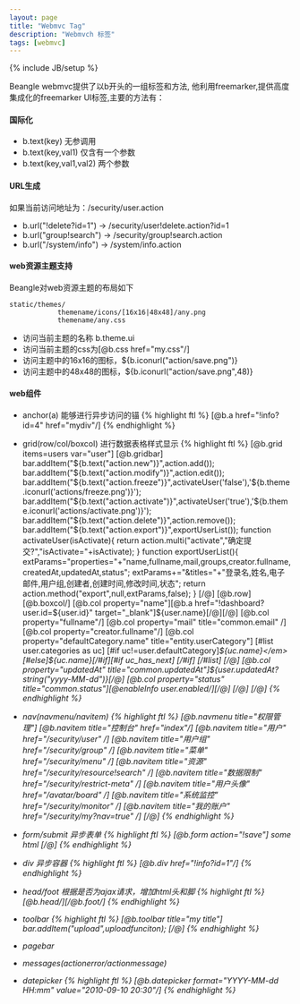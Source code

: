 ```yaml
---
layout: page
title: "Webmvc Tag"
description: "Webmvch 标签"
tags: [webmvc]
---
```

{% include JB/setup %}

Beangle webmvc提供了以b开头的一组标签和方法, 他利用freemarker,提供高度集成化的freemarker UI标签,主要的方法有：

#### 国际化
* b.text(key) 无参调用
* b.text(key,val1) 仅含有一个参数
* b.text(key,val1,val2) 两个参数

#### URL生成
如果当前访问地址为：/security/user.action

* b.url("!delete?id=1") -> /security/user!delete.action?id=1
* b.url("group!search") -> /security/group!search.action
* b.url("/system/info") -> /system/info.action

#### web资源主题支持
Beangle对web资源主题的布局如下
```
static/themes/
			themename/icons/[16x16|48x48]/any.png
			themename/any.css
```

* 访问当前主题的名称 b.theme.ui
* 访问当前主题的css为[@b.css href="my.css"/]
* 访问主题中的16x16的图标，${b.iconurl("action/save.png")}
* 访问主题中的48x48的图标，${b.iconurl("action/save.png",48)}

#### web组件

* anchor(a) 能够进行异步访问的锚
{% highlight ftl %}
  [@b.a href="!info?id=4" href="mydiv"/]
{% endhighlight %}

* grid(row/col/boxcol) 进行数据表格样式显示
{% highlight ftl %}
[@b.grid items=users var="user"]
	[@b.gridbar]
	bar.addItem("${b.text("action.new")}",action.add());
	bar.addItem("${b.text("action.modify")}",action.edit());
	bar.addItem("${b.text("action.freeze")}",activateUser('false'),'${b.theme.iconurl('actions/freeze.png')}');
	bar.addItem("${b.text("action.activate")}",activateUser('true'),'${b.theme.iconurl('actions/activate.png')}');
	bar.addItem("${b.text("action.delete")}",action.remove());
	bar.addItem("${b.text("action.export")}",exportUserList());
	function activateUser(isActivate){
		return action.multi("activate","确定提交?","isActivate="+isActivate);
	}
	function exportUserList(){
		extParams="properties="+"name,fullname,mail,groups,creator.fullname,createdAt,updatedAt,status";
		extParams+="&titles="+"登录名,姓名,电子邮件,用户组,创建者,创建时间,修改时间,状态";
		return action.method("export",null,extParams,false);
	}
	[/@]
	[@b.row]
		[@b.boxcol/]
		[@b.col property="name"][@b.a href="!dashboard?user.id=${user.id}" target="_blank"]${user.name}[/@][/@]
		[@b.col property="fullname"/]
		[@b.col property="mail" title="common.email" /]
		[@b.col property="creator.fullname"/]
		[@b.col property="defaultCategory.name" title="entity.userCategory"]
			[#list user.categories as uc]
				[#if uc!=user.defaultCategory]<em>${uc.name}</em>[#else]${uc.name}[/#if][#if uc_has_next]&nbsp;[/#if]
			[/#list]
		[/@]
		[@b.col property="updatedAt" title="common.updatedAt"]${user.updatedAt?string("yyyy-MM-dd")}[/@]
		[@b.col property="status" title="common.status"][@enableInfo user.enabled/][/@]
	[/@]
[/@]
{% endhighlight %}

* nav(navmenu/navitem)
{% highlight ftl %}
	[@b.navmenu title="权限管理"]
		[@b.navitem title="控制台" href="index"/]
		[@b.navitem title="用户" href="/security/user" /]
		[@b.navitem title="用户组" href="/security/group" /]
		[@b.navitem title="菜单" href="/security/menu" /]
		[@b.navitem title="资源" href="/security/resource!search" /]
		[@b.navitem title="数据限制" href="/security/restrict-meta" /]
		[@b.navitem title="用户头像" href="/avatar/board" /]
		[@b.navitem title="系统监控" href="/security/monitor" /]
		[@b.navitem title="我的账户" href="/security/my?nav=true" /]
	[/@]
{% endhighlight %}
* form/submit 异步表单
{% highlight ftl %}
	[@b.form action="!save"]
		some html
	[/@]
{% endhighlight %}
* div 异步容器
{% highlight ftl %}
	[@b.div href="!info?id=1"/]
{% endhighlight %}
* head/foot 根据是否为ajax请求，增加html头和脚
{% highlight ftl %}
	[@b.head/][/@b.foot/]
{% endhighlight %}
* toolbar
{% highlight ftl %}
    [@b.toolbar title="my title"]
	  bar.addItem("upload",uploadfunciton);
    [/@]
{% endhighlight %}
* pagebar
* messages(actionerror/actionmessage)
* datepicker
{% highlight ftl %}
	[@b.datepicker format="YYYY-MM-dd HH:mm" value="2010-09-10 20:30"/]
{% endhighlight %}


